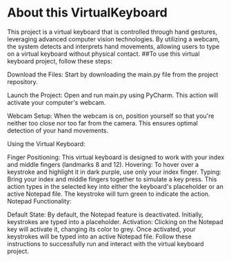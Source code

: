 # About this VirtualKeyboard
 This project is a virtual keyboard that is controlled through hand gestures, leveraging advanced computer vision technologies. By utilizing a webcam, the system detects and interprets hand movements, allowing users to type on a virtual keyboard without physical contact.
##To use this virtual keyboard project, follow these steps:

Download the Files: Start by downloading the main.py file from the project repository.

Launch the Project: Open and run main.py using PyCharm. This action will activate your computer's webcam.

Webcam Setup: When the webcam is on, position yourself so that you're neither too close nor too far from the camera. This ensures optimal detection of your hand movements.

Using the Virtual Keyboard:

Finger Positioning: This virtual keyboard is designed to work with your index and middle fingers (landmarks 8 and 12).
Hovering: To hover over a keystroke and highlight it in dark purple, use only your index finger.
Typing: Bring your index and middle fingers together to simulate a key press. This action types in the selected key into either the keyboard's placeholder or an active Notepad file. The keystroke will turn green to indicate the action.
Notepad Functionality:

Default State: By default, the Notepad feature is deactivated. Initially, keystrokes are typed into a placeholder.
Activation: Clicking on the Notepad key will activate it, changing its color to grey. Once activated, your keystrokes will be typed into an active Notepad file.
Follow these instructions to successfully run and interact with the virtual keyboard project.


